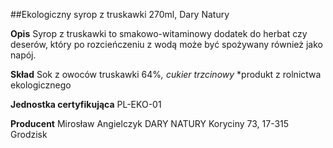 ##Ekologiczny syrop z truskawki 270ml, Dary Natury

**Opis** Syrop z truskawki to smakowo-witaminowy dodatek do herbat czy deserów, który po rozcieńczeniu z wodą może być spożywany również jako napój. 

**Skład** Sok z owoców truskawki 64%*, cukier trzcinowy* 
*produkt z rolnictwa ekologicznego

**Jednostka certyfikująca** PL-EKO-01

**Producent** Mirosław Angielczyk DARY NATURY
Koryciny 73, 17-315 Grodzisk
